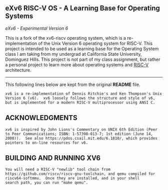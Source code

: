 ## eXv6 RISC-V OS - A Learning Base for Operating Systems
_eXv6 - Experimental Version 6_

This is a fork of the xv6-riscv operating system, which is a re-implementation of the Unix Version 6 operating system for RISC-V. This project is intended to be used as a learning base for the Operating System class I am taking from my undergrad at California State University, Dominguez Hills. This project is not part of my class assignment, but rather a personal project to learn more about operating systems and [RISC-V](https://en.wikipedia.org/wiki/RISC-V) architecture.

---
This following lines below are kept from the original **README** file.

```
xv6 is a re-implementation of Dennis Ritchie's and Ken Thompson's Unix
Version 6 (v6).  xv6 loosely follows the structure and style of v6,
but is implemented for a modern RISC-V multiprocessor using ANSI C.
```

ACKNOWLEDGMENTS
---

```
xv6 is inspired by John Lions's Commentary on UNIX 6th Edition (Peer
to Peer Communications; ISBN: 1-57398-013-7; 1st edition (June 14,
2000)).  See also https://pdos.csail.mit.edu/6.1810/, which provides
pointers to on-line resources for v6.
```

BUILDING AND RUNNING XV6
---
```
You will need a RISC-V "newlib" tool chain from
https://github.com/riscv/riscv-gnu-toolchain, and qemu compiled for
riscv64-softmmu.  Once they are installed, and in your shell
search path, you can run "make qemu".
```